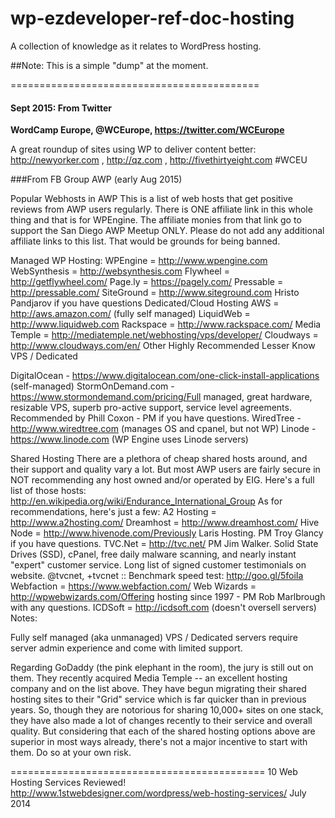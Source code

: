 wp-ezdeveloper-ref-doc-hosting
==============================

A collection of knowledge as it relates to WordPress hosting.

##Note: This is a simple "dump" at the moment. 

===========================================

#### Sept 2015: From Twitter

**WordCamp Europe, @WCEurope, https://twitter.com/WCEurope**

A great roundup of sites using WP to deliver content better: http://newyorker.com , http://qz.com , http://fivethirtyeight.com  #WCEU


###From FB Group AWP (early Aug 2015)

Popular Webhosts in AWP
This is a list of web hosts that get positive reviews from AWP users regularly. There is ONE affiliate link in this whole thing and that is for WPEngine. The affiliate monies from that link go to support the San Diego AWP Meetup ONLY. Please do not add any additional affiliate links to this list. That would be grounds for being banned.
 
Managed WP Hosting:
WPEngine = http://www.wpengine.com
WebSynthesis = http://websynthesis.com
Flywheel = http://getflywheel.com/
Page.ly = https://pagely.com/
Pressable = http://pressable.com/
SiteGround = http://www.siteground.com  Hristo Pandjarov if you have questions
Dedicated/Cloud Hosting
AWS = http://aws.amazon.com/ (fully self managed)
LiquidWeb = http://www.liquidweb.com
Rackspace = http://www.rackspace.com/
Media Temple = http://mediatemple.net/webhosting/vps/developer/
Cloudways = http://www.cloudways.com/en/
Other Highly Recommended Lesser Know VPS / Dedicated

DigitalOcean - https://www.digitalocean.com/one-click-install-applications (self-managed)
StormOnDemand.com - https://www.stormondemand.com/pricing/Full managed, great hardware, resizable VPS, superb pro-active support, service level agreements. Recommended by Phill Coxon - PM if you have questions.
WiredTree - http://www.wiredtree.com (manages OS and cpanel, but not WP)
Linode - https://www.linode.com (WP Engine uses Linode servers)

Shared Hosting
There are a plethora of cheap shared hosts around, and their support and quality vary a lot. But most AWP users are fairly secure in NOT recommending any host owned and/or operated by EIG. Here's a full list of those hosts:
http://en.wikipedia.org/wiki/Endurance_International_Group
As for recommendations, here's just a few:
A2 Hosting = http://www.a2hosting.com/
Dreamhost = http://www.dreamhost.com/
Hive Node =  http://www.hivenode.com/Previously Laris Hosting. PM Troy Glancy if you have questions.
TVC.Net = http://tvc.net/ PM Jim Walker. Solid State Drives (SSD), cPanel, free daily malware scanning, and nearly instant "expert" customer service. Long list of signed customer testimonials on website. @tvcnet, +tvcnet :: Benchmark speed test: http://goo.gl/5foiIa
Webfaction = https://www.webfaction.com/
Web Wizards = http://wpwebwizards.com/Offering hosting since 1997 - PM Rob Marlbrough with any questions.
ICDSoft = http://icdsoft.com (doesn't oversell servers)
Notes: 

Fully self managed (aka unmanaged) VPS / Dedicated servers require server admin experience and come with limited support.

Regarding GoDaddy (the pink elephant in the room), the jury is still out on them. They recently acquired Media Temple -- an excellent hosting company and on the list above. They have begun migrating their shared hosting sites to their "Grid" service which is far quicker than in previous years. So, though they are notorious for sharing 10,000+ sites on one stack, they have also made a lot of changes recently to their service and overall quality. But considering that each of the shared hosting options above are superior in most ways already, there's not a major incentive to start with them. Do so at your own risk.




============================================
10 Web Hosting Services Reviewed!
http://www.1stwebdesigner.com/wordpress/web-hosting-services/
July 2014
